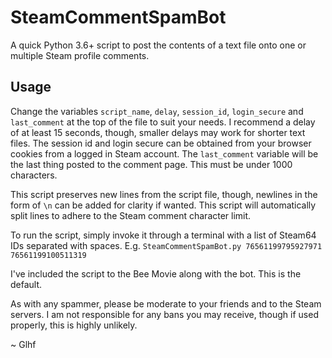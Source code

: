 # SteamCommentSpamBot

A quick Python 3.6+ script to post the contents of a text file onto one or multiple Steam profile comments.


## Usage
Change the variables `script_name`, `delay`, `session_id`, `login_secure` and `last_comment` 
at the top of the file to suit your needs.
I recommend a delay of at least 15 seconds, though, smaller delays may work for shorter text files.
The session id and login secure can be obtained from your browser cookies from a logged in Steam account.
The `last_comment` variable will be the last thing posted to the comment page. This must be under 1000 characters.

This script preserves new lines from the script file, though, newlines in the form of `\n` can be added for clarity if wanted.
This script will automatically split lines to adhere to the Steam comment character limit.

To run the script, simply invoke it through a terminal with a list of Steam64 IDs separated with spaces.
E.g. `SteamCommentSpamBot.py 76561199795927971 76561199100511319`

I've included the script to the Bee Movie along with the bot. This is the default.


As with any spammer, please be moderate to your friends and to the Steam servers.
I am not responsible for any bans you may receive, though if used properly, this is highly unlikely.

~ Glhf
